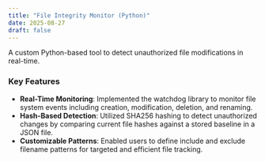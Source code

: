 ```yaml
---
title: "File Integrity Monitor (Python)"
date: 2025-08-27
draft: false
---
```


A custom Python-based tool to detect unauthorized file modifications in real-time.

### Key Features
- **Real-Time Monitoring**: Implemented the watchdog library to monitor file system events including creation, modification, deletion, and renaming.
- **Hash-Based Detection**: Utilized SHA256 hashing to detect unauthorized changes by comparing current file hashes against a stored baseline in a JSON file.
- **Customizable Patterns**: Enabled users to define include and exclude filename patterns for targeted and efficient file tracking.
